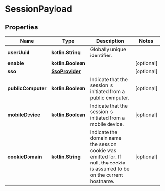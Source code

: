 
# SessionPayload

## Properties
Name | Type | Description | Notes
------------ | ------------- | ------------- | -------------
**userUuid** | **kotlin.String** | Globally unique identifier. | 
**enable** | **kotlin.Boolean** |  |  [optional]
**sso** | [**SsoProvider**](SsoProvider.md) |  |  [optional]
**publicComputer** | **kotlin.Boolean** | Indicate that the session is initiated from a public computer. |  [optional]
**mobileDevice** | **kotlin.Boolean** | Indicate that the session is initiated from a mobile device. |  [optional]
**cookieDomain** | **kotlin.String** | Indicate the domain name the session cookie was emitted for. If null, the cookie is assumed to be on the current hostname. |  [optional]



